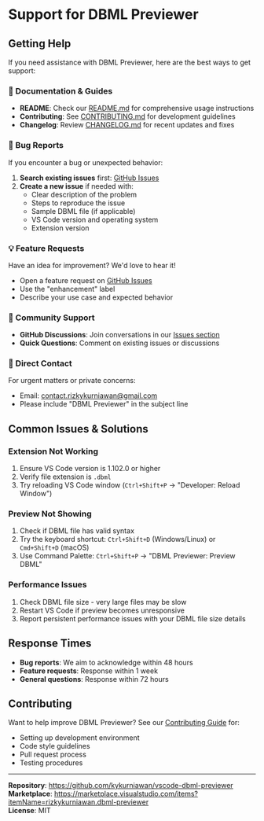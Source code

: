 # Support for DBML Previewer

## Getting Help

If you need assistance with DBML Previewer, here are the best ways to get support:

### 📖 Documentation & Guides
- **README**: Check our [README.md](README.md) for comprehensive usage instructions
- **Contributing**: See [CONTRIBUTING.md](CONTRIBUTING.md) for development guidelines
- **Changelog**: Review [CHANGELOG.md](CHANGELOG.md) for recent updates and fixes

### 🐛 Bug Reports
If you encounter a bug or unexpected behavior:

1. **Search existing issues** first: [GitHub Issues](https://github.com/kykurniawan/vscode-dbml-previewer/issues)
2. **Create a new issue** if needed with:
   - Clear description of the problem
   - Steps to reproduce the issue
   - Sample DBML file (if applicable)
   - VS Code version and operating system
   - Extension version

### 💡 Feature Requests
Have an idea for improvement? We'd love to hear it!
- Open a feature request on [GitHub Issues](https://github.com/kykurniawan/vscode-dbml-previewer/issues)
- Use the "enhancement" label
- Describe your use case and expected behavior

### 💬 Community Support
- **GitHub Discussions**: Join conversations in our [Issues section](https://github.com/kykurniawan/vscode-dbml-previewer/issues)
- **Quick Questions**: Comment on existing issues or discussions

### 📧 Direct Contact
For urgent matters or private concerns:
- Email: contact.rizkykurniawan@gmail.com
- Please include "DBML Previewer" in the subject line

## Common Issues & Solutions

### Extension Not Working
1. Ensure VS Code version is 1.102.0 or higher
2. Verify file extension is `.dbml`
3. Try reloading VS Code window (`Ctrl+Shift+P` → "Developer: Reload Window")

### Preview Not Showing
1. Check if DBML file has valid syntax
2. Try the keyboard shortcut: `Ctrl+Shift+D` (Windows/Linux) or `Cmd+Shift+D` (macOS)
3. Use Command Palette: `Ctrl+Shift+P` → "DBML Previewer: Preview DBML"

### Performance Issues
1. Check DBML file size - very large files may be slow
2. Restart VS Code if preview becomes unresponsive
3. Report persistent performance issues with your DBML file size details

## Response Times
- **Bug reports**: We aim to acknowledge within 48 hours
- **Feature requests**: Response within 1 week
- **General questions**: Response within 72 hours

## Contributing
Want to help improve DBML Previewer? See our [Contributing Guide](CONTRIBUTING.md) for:
- Setting up development environment
- Code style guidelines
- Pull request process
- Testing procedures

---

**Repository**: https://github.com/kykurniawan/vscode-dbml-previewer  
**Marketplace**: https://marketplace.visualstudio.com/items?itemName=rizkykurniawan.dbml-previewer  
**License**: MIT